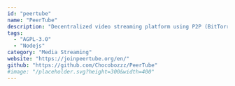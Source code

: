 ```yaml
---
id: "peertube"
name: "PeerTube"
description: "Decentralized video streaming platform using P2P (BitTorrent) directly in the web browser."
tags:
  - "AGPL-3.0"
  - "Nodejs"
category: "Media Streaming"
website: "https://joinpeertube.org/en/"
github: "https://github.com/Chocobozzz/PeerTube"
#image: "/placeholder.svg?height=300&width=400"
---
```


